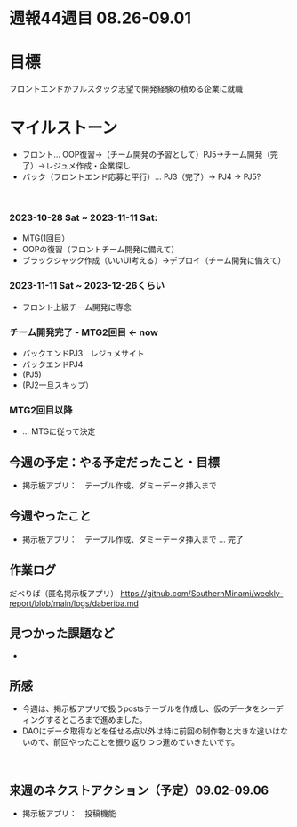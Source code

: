 # 週報44週目 08.26-09.01

# 目標
フロントエンドかフルスタック志望で開発経験の積める企業に就職

# マイルストーン
- フロント... OOP復習→（チーム開発の予習として）PJ5→チーム開発（完了）→レジュメ作成・企業探し
- バック（フロントエンド応募と平行）... PJ3（完了）→ PJ4 → PJ5?

<br />

### 2023-10-28 Sat ~ 2023-11-11 Sat:
- MTG(1回目）
- OOPの復習（フロントチーム開発に備えて）
- ブラックジャック作成（いいUI考える）→デプロイ（チーム開発に備えて）


### 2023-11-11 Sat ~ 2023-12-26くらい
- フロント上級チーム開発に専念

### チーム開発完了 - MTG2回目 <- now
- バックエンドPJ3　レジュメサイト
- バックエンドPJ4
- (PJ5)
- (PJ2一旦スキップ）

### MTG2回目以降 
- ... MTGに従って決定

## 今週の予定：やる予定だったこと・目標
- 掲示板アプリ：　テーブル作成、ダミーデータ挿入まで


## 今週やったこと
- 掲示板アプリ：　テーブル作成、ダミーデータ挿入まで ... 完了

## 作業ログ

だべりば（匿名掲示板アプリ）
https://github.com/SouthernMinami/weekly-report/blob/main/logs/daberiba.md
<br/>


## 見つかった課題など
- 

## 所感
- 今週は、掲示板アプリで扱うpostsテーブルを作成し、仮のデータをシーディングするところまで進めました。
- DAOにデータ取得などを任せる点以外は特に前回の制作物と大きな違いはないので、前回やったことを振り返りつつ進めていきたいです。

<br/>

## 来週のネクストアクション（予定）09.02-09.06
- 掲示板アプリ：　投稿機能
<br />
